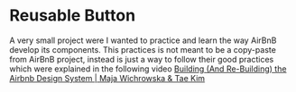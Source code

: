 # Reusable Button

A very small project were I wanted to practice and learn the way AirBnB develop its components. This practices is not meant to be a copy-paste from AirBnB project, instead is just a way to follow their good practices which were explained in the following video [Building (And Re-Building) the Airbnb Design System | Maja Wichrowska & Tae Kim](https://www.youtube.com/watch?v=fHQ1WSx41CA)
